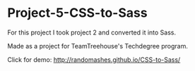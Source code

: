 # Project-5-CSS-to-Sass
For this project I took project 2 and converted it into Sass.

Made as a project for TeamTreehouse's Techdegree program.

Click for demo: 
http://randomashes.github.io/CSS-to-Sass/
